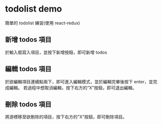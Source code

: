 # todolist demo

簡單的 todolist 練習(使用 react-redux)

## 新增 todos 項目

於輸入框寫入項目，並按下新增按鈕，即可新增 todos

## 編輯 todos 項目

於欲編輯項目連續點兩下，即可進入編輯模式，並於編輯完畢後按下 enter，並完成編輯。
若過程中想取消編輯，按下右方的"X"按鈕，即可退出編輯。

## 刪除 todos 項目

將游標移至欲刪除的項目，按下右方的"X"按鈕，即可刪除項目。
